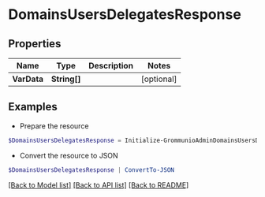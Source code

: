# DomainsUsersDelegatesResponse
## Properties

Name | Type | Description | Notes
------------ | ------------- | ------------- | -------------
**VarData** | **String[]** |  | [optional] 

## Examples

- Prepare the resource
```powershell
$DomainsUsersDelegatesResponse = Initialize-GrommunioAdminDomainsUsersDelegatesResponse  -VarData null
```

- Convert the resource to JSON
```powershell
$DomainsUsersDelegatesResponse | ConvertTo-JSON
```

[[Back to Model list]](../README.md#documentation-for-models) [[Back to API list]](../README.md#documentation-for-api-endpoints) [[Back to README]](../README.md)

